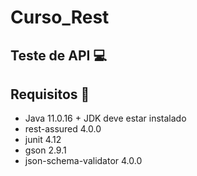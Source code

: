# Curso_Rest

## Teste de API :computer:

##  Requisitos :book:

 * Java 11.0.16 + JDK deve estar instalado
 * rest-assured 4.0.0 
 * junit 4.12
 * gson 2.9.1
 * json-schema-validator 4.0.0

